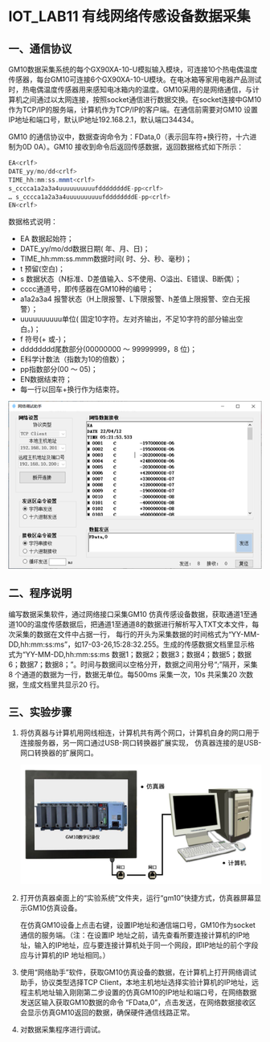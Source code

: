 # IOT_LAB11 有线网络传感设备数据采集

## 一、通信协议

GM10数据采集系统的每个GX90XA-10-U模拟输入模块，可连接10个热电偶温度传感器，每台GM10可连接6个GX90XA-10-U模块。在电冰箱等家用电器产品测试时，热电偶温度传感器用来感知电冰箱内的温度。GM10采用的是网络通信，与计算机之间通过以太网连接，按照socket通信进行数据交换。在socket连接中GM10 作为TCP/IP的服务端，计算机作为TCP/IP的客户端。在通信前需要对GM10 设置IP地址和端口号，默认IP地址192.168.2.1，默认端口34434。

GM10 的通信协议中，数据查询命令为：FData,0<crlf>（<crlf>表示回车符+换行符，十六进制为0D 0A）。GM10 接收到命令后返回传感数据，返回数据格式如下所示：

```c#
EA<crlf>
DATE_yy/mo/dd<crlf>
TIME_hh:mm:ss.mmmt<crlf>
s_cccca1a2a3a4uuuuuuuuuufddddddddE-pp<crlf>
… s_cccca1a2a3a4uuuuuuuuuufddddddddE-pp<crlf>
EN<crlf>
```

数据格式说明：

- EA 数据起始符；
- DATE_yy/mo/dd数据日期( 年、月、日)；
- TIME_hh:mm:ss.mmm数据时间( 时、分、秒、毫秒)；
- t 预留(空白)；
- s 数据状态（N标准、D差值输入、S不使用、O溢出、E错误、B断偶）；
- cccc通道号，即传感器在GM10种的编号；
- a1a2a3a4 报警状态（H上限报警、L下限报警、h差值上限报警、空白无报警）；
- uuuuuuuuuu单位( 固定10字符。左对齐输出，不足10字符的部分输出空白。)；
- f 符号(+ 或-)；
- dddddddd尾数部分(00000000 ～ 99999999，8 位)；
- E科学计数法（指数为10的倍数）；
- pp指数部分(00 ～ 05)；
- EN数据结束符；
- 每一行以回车+换行作为结束符。

<div align=center>
<img width="600" src="../Network_Port_Test/img/返回数据格式样例.PNG"/>
</div>

## 二、程序说明

编写数据采集软件，通过网络接口采集GM10 仿真传感设备数据，获取通道1至通道100的温度传感数据后，把通道1至通道8的数据进行解析写入TXT文本文件，每次采集的数据在文件中占据一行， 每行的开头为采集数据的时间格式为“YY-MM-DD,hh:mm:ss:ms”，如17-03-26,15:28:32.255。生成的传感数据文档里显示格式为“YY-MM-DD,hh:mm:ss:ms 数据1；数据2；数据3；数据4；数据5；数据6；数据7；数据8；”。时间与数据间以空格分开，数据之间用分号“;”隔开，采集8 个通道的数据为一行，数据无单位。每500ms 采集一次，10s 共采集20 次数据，生成文档里共显示20 行。

## 三、实验步骤

1. 将仿真器与计算机用网线相连，计算机共有两个网口，计算机自身的网口用于连接服务器，另一网口通过USB-网口转换器扩展实现，
   仿真器连接的是USB-网口转换器的扩展网口。

   <div align=center>
   <img width="500" src="../Network_Port_Test/img/仿真GM10与计算机硬件连接.PNG"/>
   </div>

2. 打开仿真器桌面上的“实验系统”文件夹，运行“gm10”快捷方式，仿真器屏幕显示GM10仿真设备。

   在仿真GM10设备上点击右键，设置IP地址和通信端口号，GM10作为socket通信的服务端。（注：在设置IP 地址之前，请先查看所要连接计算机的IP地址，输入的IP地址，应与要连接计算机处于同一个网段，即IP地址的前个字段应与计算机的IP 地址相同。）

3. 使用“网络助手”软件，获取GM10仿真设备的数据，在计算机上打开网络调试助手，协议类型选择TCP Client，本地主机地址选择实验计算机的IP地址，远程主机地址输入刚刚第二步设置的仿真GM10的IP地址和端口号，在网络数据发送区输入获取GM10数据的命令
   “FData,0”，点击发送，在网络数据接收区会显示仿真GM10返回的数据，确保硬件通信线路正常。

4. 对数据采集程序进行调试。
